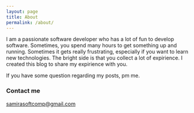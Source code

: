 ```yaml
---
layout: page
title: About
permalink: /about/
---
```


I am a passionate software developer who has a lot of fun to develop software. Sometimes, you spend many hours to get something up and running. Sometimes it gets really frustrating, especially if you want to learn new technologies. The bright side is that you collect a lot of expirience. I created this blog to share my expirience with you.

If you have some question regarding my posts, pm me.

### Contact me

[samirasoftcomp@gmail.com](mailto:samirasoftcomp@gmail.com)
